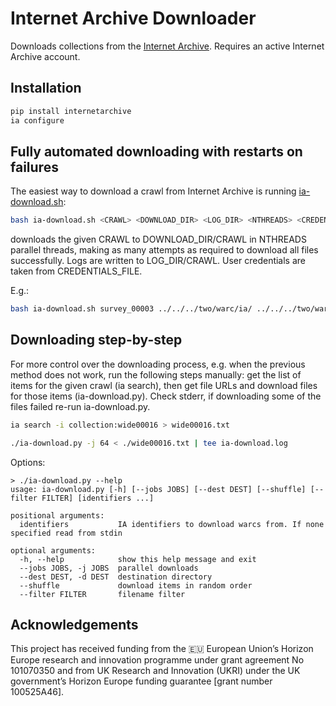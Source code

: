# Internet Archive Downloader
Downloads collections from the [Internet Archive](https://archive.org/). Requires an active Internet Archive account.

## Installation

```bash
pip install internetarchive
ia configure
```

## Fully automated downloading with restarts on failures
The easiest way to download a crawl from Internet Archive is running [ia-download.sh](ia-download.sh):
```bash
bash ia-download.sh <CRAWL> <DOWNLOAD_DIR> <LOG_DIR> <NTHREADS> <CREDENTIALS_FILE>
```
downloads the given CRAWL to DOWNLOAD_DIR/CRAWL in NTHREADS parallel threads, making as many attempts as required to download all files successfully. Logs are written to LOG_DIR/CRAWL. User credentials are taken from CREDENTIALS_FILE.

E.g.:

```bash
bash ia-download.sh survey_00003 ../../../two/warc/ia/ ../../../two/warc/log/ia/ 1000 ./ia-env/ia-oe\@ifi.uio.no.ini
```

## Downloading step-by-step
For more control over the downloading process, e.g. when the previous method does not work, run the following steps manually: get the list of items for the given crawl (ia search), then get file URLs and download files for those items (ia-download.py). Check stderr, if downloading some of the files failed re-run ia-download.py.

```bash
ia search -i collection:wide00016 > wide00016.txt

./ia-download.py -j 64 < ./wide00016.txt | tee ia-download.log
```

Options:

```
> ./ia-download.py --help
usage: ia-download.py [-h] [--jobs JOBS] [--dest DEST] [--shuffle] [--filter FILTER] [identifiers ...]

positional arguments:
  identifiers           IA identifiers to download warcs from. If none specified read from stdin

optional arguments:
  -h, --help            show this help message and exit
  --jobs JOBS, -j JOBS  parallel downloads
  --dest DEST, -d DEST  destination directory
  --shuffle             download items in random order
  --filter FILTER       filename filter
```



## Acknowledgements

This project has received funding from the 🇪🇺 European Union’s Horizon Europe research and innovation programme under grant agreement No 101070350 and from UK Research and Innovation (UKRI) under the UK government’s Horizon Europe funding guarantee [grant number 100525A46].

